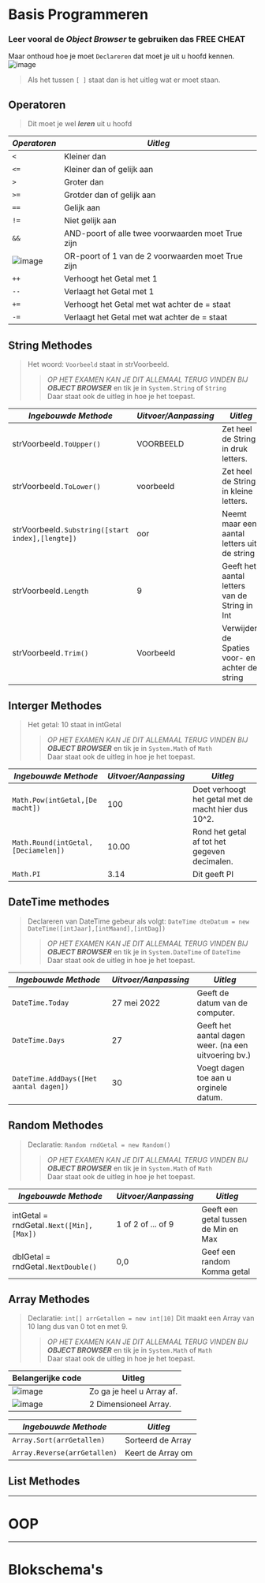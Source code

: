 # Basis Programmeren
### Leer vooral de ***Object Browser*** te gebruiken das FREE CHEAT 
Maar onthoud hoe je moet `Declareren` dat moet je uit u hoofd kennen.  
![image](https://user-images.githubusercontent.com/105280571/170672788-cfeba0c4-83f9-461f-937a-f8562addfc6d.png)

> Als het tussen `[ ]` staat dan is het uitleg wat er moet staan.

## Operatoren
> Dit moet je wel ***leren*** uit u hoofd

*Operatoren* | *Uitleg* |
---|---|
`<`  | Kleiner dan |
`<=` | Kleiner dan of gelijk aan |
`>`  | Groter dan |
`>=` | Grotder dan of gelijk aan |
`==` | Gelijk aan |
`!=` | Niet gelijk aan |
`&&` | AND-poort of alle twee voorwaarden moet True zijn |
![image](https://user-images.githubusercontent.com/105280571/170676464-99aa02f1-b34e-4185-911d-a2698a6c1bc1.png) | OR-poort of 1 van de 2 voorwaarden moet True zijn |
`++` | Verhoogt het Getal met 1 |
`--` | Verlaagt het Getal met 1 |
`+=` | Verhoogt het Getal met wat achter de = staat |
`-=` | Verlaagt het Getal met wat achter de = staat |

## String Methodes  
> Het woord: `Voorbeeld` staat in strVoorbeeld.  
> > *OP HET EXAMEN KAN JE DIT ALLEMAAL TERUG VINDEN BIJ* ***OBJECT BROWSER*** en tik je in `System.String` of `String`  
> Daar staat ook de uitleg in hoe je het toepast.


*Ingebouwde Methode* | *Uitvoer/Aanpassing*| *Uitleg* |
---|---|---|
strVoorbeeld`.ToUpper()`| VOORBEELD | Zet heel de String in druk letters.|
strVoorbeeld`.ToLower()`| voorbeeld | Zet heel de String in kleine letters.|
strVoorbeeld`.Substring([start index],[lengte])` | oor | Neemt maar een aantal letters uit de string |
strVoorbeeld`.Length` | 9 | Geeft het aantal letters van de String in Int | 
strVoorbeeld`.Trim()` | Voorbeeld | Verwijdert de Spaties voor- en achter de string |


## Interger Methodes  
> Het getal: 10 staat in intGetal  
> > *OP HET EXAMEN KAN JE DIT ALLEMAAL TERUG VINDEN BIJ* ***OBJECT BROWSER*** en tik je in `System.Math` of `Math`  
> Daar staat ook de uitleg in hoe je het toepast.

*Ingebouwde Methode* | *Uitvoer/Aanpassing*| *Uitleg* |
---|---|---|
`Math.Pow(intGetal,[De macht])`| 100 | Doet verhoogt het getal met de macht hier dus 10^2.|
`Math.Round(intGetal,[Deciamelen])`| 10.00 | Rond het getal af tot het gegeven decimalen. |
`Math.PI`| 3.14 | Dit geeft PI |

## DateTime methodes
> Declareren van DateTime gebeur als volgt: `DateTime dteDatum = new DateTime([intJaar],[intMaand],[intDag])`  
> > *OP HET EXAMEN KAN JE DIT ALLEMAAL TERUG VINDEN BIJ* ***OBJECT BROWSER*** en tik je in `System.DateTime` of `DateTime`  
> Daar staat ook de uitleg in hoe je het toepast.


*Ingebouwde Methode* | *Uitvoer/Aanpassing*| *Uitleg* |
---|---|---|
`DateTime.Today` | 27 mei 2022 | Geeft de datum van de computer. |
`DateTime.Days` | 27 | Geeft het aantal dagen weer. (na een uitvoering bv.) |
`DateTime.AddDays([Het aantal dagen])` | 30 | Voegt dagen toe aan u orginele datum.|

## Random Methodes
> Declaratie: `Random rndGetal = new Random()`
> > *OP HET EXAMEN KAN JE DIT ALLEMAAL TERUG VINDEN BIJ* ***OBJECT BROWSER*** en tik je in `System.Math` of `Math`  
> Daar staat ook de uitleg in hoe je het toepast.

*Ingebouwde Methode* | *Uitvoer/Aanpassing*| *Uitleg* |
---|---|---|
intGetal = rndGetal`.Next([Min],[Max])` | 1 of 2 of ... of 9 | Geeft een getal tussen de Min en Max |
dblGetal = rndGetal`.NextDouble()` | 0,0 | Geef een random Komma getal |

## Array Methodes
> Declaratie: `int[] arrGetallen = new int[10]` 
> Dit maakt een Array van 10 lang dus van 0 tot en met 9.
> > *OP HET EXAMEN KAN JE DIT ALLEMAAL TERUG VINDEN BIJ* ***OBJECT BROWSER*** en tik je in `System.Math` of `Math`  
> Daar staat ook de uitleg in hoe je het toepast.

Belangerijke code| Uitleg|
---|---|
![image](https://user-images.githubusercontent.com/105280571/170677612-c09949ce-4789-40f5-bfc3-a8a8d9bef932.png)| Zo ga je heel u Array af.|
![image](https://user-images.githubusercontent.com/105280571/170678321-e6c2ced2-908c-4fa2-aab3-1fd0fd4ddd9f.png) | 2 Dimensioneel Array. |

*Ingebouwde Methode* | *Uitleg* |
---|---|
`Array.Sort(arrGetallen)` | Sorteerd de Array |
`Array.Reverse(arrGetallen)` | Keert de Array om |


## List Methodes


___
# OOP
___
# Blokschema's
